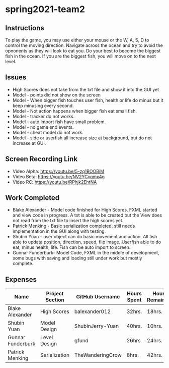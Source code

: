 # spring2021-team2

## Instructions

To play the game, you may use either your mouse or the W, A, S, D to control the moving direction. Navigate across the ocean and try to avoid the opnonents as they will look to eat you. Do your best to become the biggest fish in the ocean. If you are the biggest fish, you will move on to the next level.

## Issues

* High Scores does not take from the txt file and show it into the GUI yet
* Model - points did not show on the screen
* Model - When bigger fish touches user fish, health or life do minus but it keep minusing every second.
* Model - Not action happens when bigger fish eat small fish.
* Model - tracker do not works.
* Model - auto import fish have small problem.
* Model - no game end events.
* Model - cheat model do not work.
* Model - side or userfish all increase size at background, but do not increase at GUI.

## Screen Recording Link

* Video Alpha: <https://youtu.be/5-zq1BOOBiM>
* Video Beta: <https://youtu.be/NV2YCvqmx4g>
* Video RC: <https://youtu.be/RPhjk2EhtNA>


## Work Completed

* Blake Alexander - Model code finished for High Scores. FXML started and view code in progress. A txt is able to be created but the View does not read from the txt file to insert the high scores yet.
* Patrick Menking - Basic serialization completed, still needs implementation in the GUI along with testing.
* Shubin Yuan - user object can do basic movement and action. All fish able to updata position, direction, speed, flip image. Userfish able to do eat, minus health, life. Fish can be auto import to screen.
* Gunnar Funderburk- Model Code, FXML in the middle of development, some bugs with saving and loading still under work but mostly complete.

## Expenses

|Name|Project Section|GitHub Username|Hours Spent|Hours Remaining|Link|
|-------------|------------|--------------|--------|--------|-------------|
|Blake Alexander|High Scores|balexander012|32hrs.|18hrs.|<https://github.com/bjucps209/spring2021-team2/wiki/Alexander-Journal>|
|Shubin Yuan|Model Design|ShubinJerry-Yuan|40hrs.|10hrs.|<https://github.com/bjucps209/spring2021-team2/wiki/Shubin-Journal>|
|Gunnar Funderburk|Level Design|gfund|26hrs.|24hrs.|<https://github.com/bjucps209/spring2021-team2/wiki/Funderburk-Journal>|
|Patrick Menking|Serialization|TheWanderingCrow|8hrs.|42hrs.|<https://github.com/bjucps209/spring2021-team2/wiki/Menking-Journal>|
